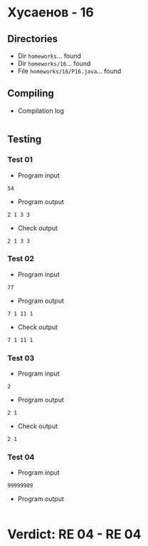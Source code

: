 # Хусаенов - 16
## Directories
- Dir `homeworks`... found
- Dir `homeworks/16`... found
- File `homeworks/16/P16.java`... found
## Compiling
- Compilation log
```

```
## Testing
### Test 01
- Program input
```
54

```
- Program output
```
2 1 3 3 
```
- Check output
```
2 1 3 3

```
### Test 02
- Program input
```
77

```
- Program output
```
7 1 11 1 
```
- Check output
```
7 1 11 1

```
### Test 03
- Program input
```
2

```
- Program output
```
2 1 
```
- Check output
```
2 1

```
### Test 04
- Program input
```
99999989

```
- Program output
```

```
# Verdict: **RE 04** - RE 04
